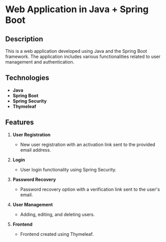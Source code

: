 # Web Application in Java + Spring Boot

## Description

This is a web application developed using Java and the Spring Boot framework. The application includes various functionalities related to user management and authentication.

## Technologies

- **Java**
- **Spring Boot**
- **Spring Security**
- **Thymeleaf**

## Features

1. **User Registration**
   - New user registration with an activation link sent to the provided email address.

2. **Login**
   - User login functionality using Spring Security.

3. **Password Recovery**
   - Password recovery option with a verification link sent to the user's email.

4. **User Management**
   - Adding, editing, and deleting users.

5. **Frontend**
   - Frontend created using Thymeleaf.
